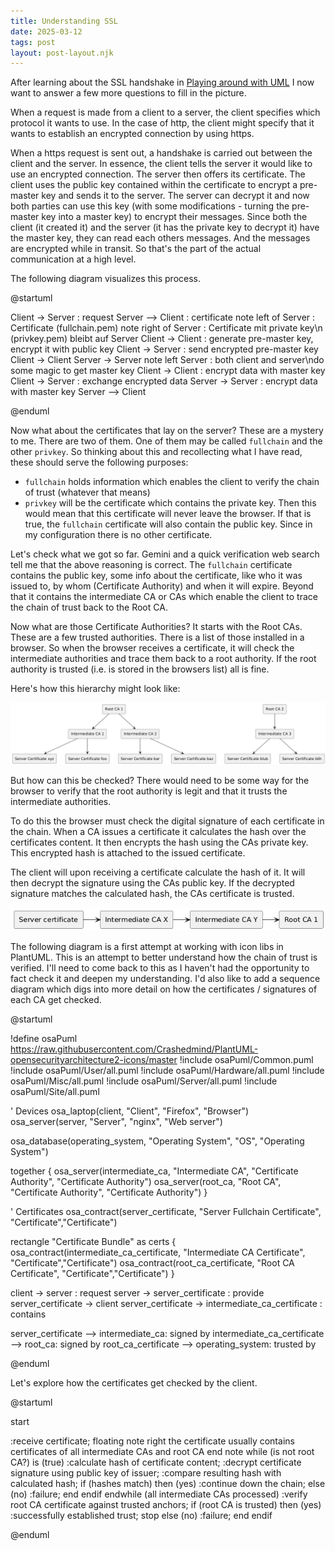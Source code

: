 ```yaml
---
title: Understanding SSL
date: 2025-03-12
tags: post
layout: post-layout.njk
---
```


After learning about the SSL handshake in [Playing around with
UML](/posts/playing_around_with_architecture_diagrams/) I now want to answer a
few more questions to fill in the picture.

When a request is made from a client to a server, the client specifies which protocol
it wants to use. In the case of http, the client might specify that it wants to establish
an encrypted connection by using https.

When a https request is sent out, a handshake is carried out between the client
and the server. In essence, the client tells the server it would like to use an
encrypted connection. The server then offers its certificate. The client uses
the public key contained within the certificate to encrypt a pre-master key and
sends it to the server. The server can decrypt it and now both parties can use
this key (with some modifications - turning the pre-master key into a master
key) to encrypt their messages. Since both the client (it created it) and the
server (it has the private key to decrypt it) have the master key, they can
read each others messages. And the messages are encrypted while in transit. So
that's the part of the actual communication at a high level. 

The following diagram visualizes this process. 

@startuml

Client -> Server : request
Server --> Client : certificate
note left of Server : Certificate (fullchain.pem)
note right of Server : Certificate mit private key\n (privkey.pem) bleibt auf Server
Client -> Client : generate pre-master key, encrypt it with public key
Client -> Server : send encrypted pre-master key
Client -> Client
Server -> Server
note left Server : both client and server\ndo some magic to get master key
Client -> Client : encrypt data with master key
Client -> Server : exchange encrypted data
Server -> Server : encrypt data with master key
Server --> Client

@enduml

Now what about the certificates that lay on the server? These are a mystery to me. There
are two of them. One of them may be called `fullchain` and the other `privkey`.
So thinking about this and recollecting what I have read, these should serve the following purposes:

- `fullchain` holds information which enables the client to verify the chain of
  trust (whatever that means)
- `privkey` will be the certificate which contains the private key. Then this
  would mean that this certificate will never leave the browser. If that is
  true, the `fullchain` certificate will also contain the public key. Since in
  my configuration there is no other certificate.

Let's check what we got so far. Gemini and a quick verification web search
tell me that the above reasoning is correct. The `fullchain` certificate
contains the public key, some info about the certificate, like who it was issued
to, by whom (Certificate Authority) and when it will expire. Beyond that it contains
the intermediate CA or CAs which enable the client to trace the chain of trust 
back to the Root CA.

Now what are those Certificate Authorities? It starts with the Root CAs. These
are a few trusted authorities. There is a list of those installed in a browser.
So when the browser receives a certificate, it will check the intermediate
authorities and trace them back to a root authority. If the root authority is
trusted (i.e. is stored in the browsers list) all is fine. 

Here's how this hierarchy might look like:

![Chain of trust visualization](./250312-2131-chain_of_trust.png)

But how can this be checked? There would need to be some way for the browser to
verify that the root authority is legit and that it trusts the intermediate
authorities. 

To do this the browser must check the digital signature of each certificate in
the chain. When a CA issues a certificate it calculates the hash over the certificates
content. It then encrypts the hash using the CAs private key. This encrypted hash
is attached to the issued certificate.

The client will upon receiving a certificate calculate the hash of it. It will
then decrypt the signature using the CAs public key. If the decrypted signature
matches the calculated hash, the CAs certificate is trusted.

![Walking the chain of trust](./250312-2205-walking_the_chain_of_trust.png)

The following diagram is a first attempt at working with icon libs in PlantUML.
This is an attempt to better understand how the chain of trust is verified.
I'll need to come back to this as I haven't had the opportunity to fact check
it and deepen my understanding. I'd also like to add a sequence diagram which
digs into more detail on how the certificates / signatures of each CA get
checked.

@startuml

!define osaPuml https://raw.githubusercontent.com/Crashedmind/PlantUML-opensecurityarchitecture2-icons/master
!include osaPuml/Common.puml
!include osaPuml/User/all.puml
!include osaPuml/Hardware/all.puml
!include osaPuml/Misc/all.puml
!include osaPuml/Server/all.puml
!include osaPuml/Site/all.puml

' Devices
osa_laptop(client, "Client", "Firefox", "Browser")
osa_server(server, "Server", "nginx", "Web server")

osa_database(operating_system, "Operating System", "OS", "Operating System")

together {
  osa_server(intermediate_ca, "Intermediate CA", "Certificate Authority", "Certificate Authority")
  osa_server(root_ca, "Root CA", "Certificate Authority", "Certificate Authority")
}

' Certificates
osa_contract(server_certificate, "Server Fullchain Certificate", "Certificate","Certificate")

rectangle "Certificate Bundle" as certs {
  osa_contract(intermediate_ca_certificate, "Intermediate CA Certificate", "Certificate","Certificate")
  osa_contract(root_ca_certificate, "Root CA Certificate", "Certificate","Certificate")
}

client -> server : request 
server -> server_certificate : provide
server_certificate -> client 
server_certificate -> intermediate_ca_certificate : contains 

server_certificate --> intermediate_ca: signed by
intermediate_ca_certificate --> root_ca: signed by
root_ca_certificate --> operating_system: trusted by

@enduml

Let's explore how the certificates get checked by the client.

@startuml

start

:receive certificate;
floating note right 
  the certificate usually contains 
  certificates of all 
  intermediate CAs and root CA
end note
while (is not root CA?) is (true)
  :calculate hash of certificate content;
  :decrypt certificate signature using public key of issuer;
  :compare resulting hash with calculated hash;
  if (hashes match) then (yes)
    :continue down the chain;
  else (no)
    :failure;
    end
  endif
endwhile (all intermediate CAs processed) 
:verify root CA certificate against trusted anchors;
if (root CA is trusted) then (yes)
  :successfully established trust;
  stop
else (no)
  :failure;
  end
endif

@enduml
